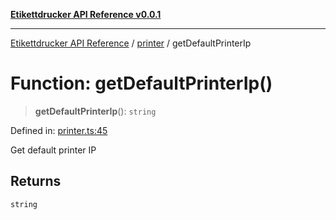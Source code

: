 [**Etikettdrucker API Reference v0.0.1**](../../README.md)

***

[Etikettdrucker API Reference](../../modules.md) / [printer](../README.md) / getDefaultPrinterIp

# Function: getDefaultPrinterIp()

> **getDefaultPrinterIp**(): `string`

Defined in: [printer.ts:45](https://github.com/JayeshKakkad-Rotoclear/Etikettdruck/blob/main/src/lib/printer.ts#L45)

Get default printer IP

## Returns

`string`

